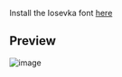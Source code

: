 Install the Iosevka font [here](https://github.com/be5invis/Iosevka/releases)
## Preview
![image](https://github.com/user-attachments/assets/1e40d4e8-56a3-4d50-aac6-98c5b30da85d)

